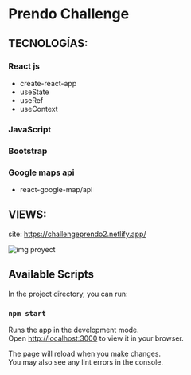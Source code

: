 # Prendo Challenge

## TECNOLOGÍAS: 
### React js
 -  create-react-app
 -  useState
 -  useRef
 -  useContext
### JavaScript
### Bootstrap
### Google maps api
 -  react-google-map/api
 
## VIEWS:
site: https://challengeprendo2.netlify.app/

![img proyect](https://user-images.githubusercontent.com/84545725/209751974-988dc6a5-e323-4338-81f5-a797d18a8b04.jpg)

## Available Scripts

In the project directory, you can run:

### `npm start`

Runs the app in the development mode.\
Open [http://localhost:3000](http://localhost:3000) to view it in your browser.

The page will reload when you make changes.\
You may also see any lint errors in the console.

